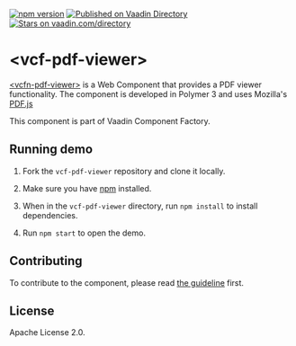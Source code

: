 [![npm version](https://badgen.net/npm/v/@vaadin-component-factory/vcf-pdf-viewer)](https://www.npmjs.com/package/@vaadin-component-factory/vcf-pdf-viewer)
[![Published on Vaadin Directory](https://img.shields.io/badge/Vaadin%20Directory-published-00b4f0.svg)](https://vaadin.com/directory/component/vaadin-component-factoryvcf-pdf-viewer)
[![Stars on vaadin.com/directory](https://img.shields.io/vaadin-directory/star/vaadin-component-factoryvcf-pdf-viewer.svg)](https://vaadin.com/directory/component/vaadin-component-factoryvcf-pdf-viewer)

# &lt;vcf-pdf-viewer&gt;

[&lt;vcfn-pdf-viewer&gt;](https://github.com/vaadin-component-factory/vcf-pdf-viewer) is a Web Component that provides a PDF viewer functionality. The component is developed in Polymer 3 and uses Mozilla's [PDF.js](https://github.com/mozilla/pdf.js)

This component is part of Vaadin Component Factory.

## Running demo

1. Fork the `vcf-pdf-viewer` repository and clone it locally.

1. Make sure you have [npm](https://www.npmjs.com/) installed.

1. When in the `vcf-pdf-viewer` directory, run `npm install` to install dependencies.

1. Run `npm start` to open the demo.

## Contributing

To contribute to the component, please read [the guideline](https://github.com/vaadin/vaadin-core/blob/master/CONTRIBUTING.md) first.

## License

Apache License 2.0.
